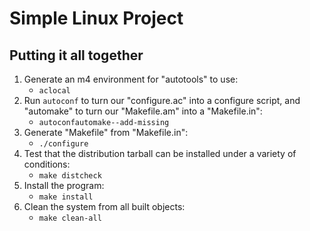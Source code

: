 # Simple Linux Project

## Putting it all together

1. Generate an m4 environment for "autotools" to use:
   - `aclocal`
2. Run `autoconf` to turn our "configure.ac" into a configure script, and "automake" to turn our "Makefile.am" into a "Makefile.in":
   - `autoconfautomake--add-missing`
3. Generate "Makefile" from "Makefile.in":
   - `./configure`
4. Test that the distribution tarball can be installed under a variety of conditions:
   - `make distcheck`
5. Install the program:
   - `make install`
6. Clean the system from all built objects:
   - `make clean-all`
